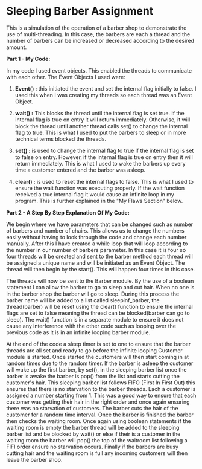 # Sleeping Barber Assignment

This is a simulation of the operation of a barber shop to demonstrate the use of multi-threading. In this case, the barbers are each a thread and the number of barbers can be increased or decreased according to the desired amount.


**Part 1 - My Code:**

In my code I used event objects. This enabled the threads to communicate with each other. The Event Objects I used were:

1. **Event() :** this initiated the event and set the internal flag initially to false. I used this when I was creating my threads so each thread was an Event Object.

2. **wait() :** This blocks the thread until the internal flag is set true. If the internal flag is true on entry it will return immediately. Otherwise, it will block the thread until another thread calls set() to change the internal flag to true. This is what I used to put the barbers to sleep or in more technical terms blocked the threads.


3. **set() :** is used to change the internal flag to true if the internal flag is set to false on entry. However, if the internal flag is true on entry then it will return immediately. This is what I used to wake the barbers up every time a customer entered and the barber was asleep.

4. **clear() :** is used to reset the internal flags to false. This is what I used to ensure the wait function was executing properly. If the wait function received a true internal flag it would cause an infinite loop in my program. This is further explained in the "My Flaws Section" below.



**Part 2 - A Step By Step Explanation Of My Code:**

We begin where we have parameters that can be changed such as number of barbers and number of chairs. This allows us to change the numbers easily without having to look through the code and change each number manually. After this I have created a while loop that will loop according to the number in our number of barbers parameter. In this case it is four so four threads will be created and sent to the barber method each thread will be assigned a unique name and will be initiated as an Event Object. The thread will then begin by the start(). This will happen four times in this case.

The threads will now be sent to the Barber module. By the use of a boolean statement I can allow the barber to go to sleep and cut hair. When no one is in the barber shop the barber will go to sleep. During this process the barber name will be added to a list called sleepinf_barber, the thread(barber) will be reset using the clear() function to ensure the internal flags are set to false meaning the thread can be blocked(barber can go to sleep). The wait() function is in a separate module to ensure it does not cause any interference with the other code such as looping over the previous code as it is in an infinite looping barber module. 

At the end of the code a sleep timer is set to one to ensure that the barber threads are all set and ready to go before the infinite looping Customer module is started. Once started the customers will then start coming in at random times due to the random timer. If the barber is asleep the customer will wake up the first barber, by set(), in the sleeping barber list once the barber is awake the barber is pop() from the list and starts cutting the customer's hair. This sleeping barber list follows FIFO (First In First Out) this ensures that there is no starvation to the barber threads. Each
a customer is assigned a number starting from 1. This was a good way to ensure that each customer was getting their hair in the right order and once again ensuring there was no starvation of customers. The barber cuts the hair of the customer for a random time interval. Once the barber is finished the barber then checks the waiting room. Once again using boolean statements if the waiting room is empty the barber thread will be added to the sleeping barber list and be blocked by wait() or else if their is a customer in the waiting room the barber will pop() the top of the waitroom list following a FIFI order ensure no starvation occurs. Finally if the barbers are busy cutting hair and the waiting room is full any incoming customers will then leave the barber shop.
